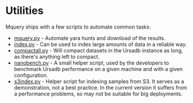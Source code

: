 # Utilities

Mquery ships with a few scripts to automate common tasks:

 - [mquery.py](./mquery.md) - Automate yara hunts and download of the results.
 - [index.py](./index.md) - Can be used to index large amounts of data in a
    reliable way.
 - [compactall.py](./compactall.md) - Will compact datasets in the Ursadb instance
    as long, as there's anything left to compact.
 - [nanobench.py](./nanobench.md) - A small helper script, used by the developers
    to benchmark Ursadb performance on a given machine and with a given configuration.
 - [s3index.py](./s3index.md) - Helper script for indexing samples from S3.
    It serves as a demonstration, not a best practice. In the current version
    it suffers from a performance problems, so may not be suitable for big
    deployments.

